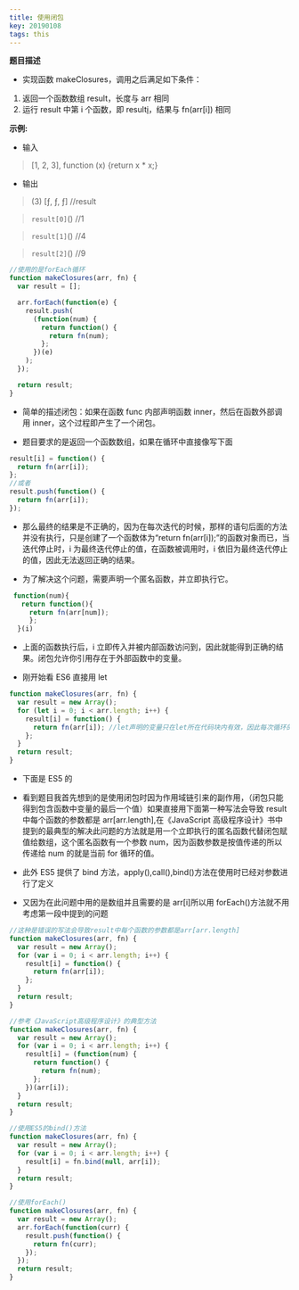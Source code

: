```yaml
---
title: 使用闭包
key: 20190108
tags: this
---
```


<!--more-->

**题目描述**

- 实现函数 makeClosures，调用之后满足如下条件：

1. 返回一个函数数组 result，长度与 arr 相同
2. 运行 result 中第 i 个函数，即 result[i]()，结果与 fn(arr[i]) 相同

**示例:**

- 输入

> [1, 2, 3], function (x) {return x \* x;}

- 输出

> (3) [ƒ, ƒ, ƒ] //result

> `result[0]`() //1

> `result[1]`() //4

> `result[2]`() //9

```javascript
//使用的是forEach循环
function makeClosures(arr, fn) {
  var result = [];

  arr.forEach(function(e) {
    result.push(
      (function(num) {
        return function() {
          return fn(num);
        };
      })(e)
    );
  });

  return result;
}
```

- 简单的描述闭包：如果在函数 func 内部声明函数 inner，然后在函数外部调用 inner，这个过程即产生了一个闭包。

- 题目要求的是返回一个函数数组，如果在循环中直接像写下面

```javascript
result[i] = function() {
  return fn(arr[i]);
};
//或者
result.push(function() {
  return fn(arr[i]);
});
```

- 那么最终的结果是不正确的，因为在每次迭代的时候，那样的语句后面的方法并没有执行，只是创建了一个函数体为“return fn(arr[i]);”的函数对象而已，当迭代停止时，i 为最终迭代停止的值，在函数被调用时，i 依旧为最终迭代停止的值，因此无法返回正确的结果。

- 为了解决这个问题，需要声明一个匿名函数，并立即执行它。

```javascript
 function(num){
   return function(){
     return fn(arr[num]);
     };
  }(i)
```

- 上面的函数执行后，i 立即传入并被内部函数访问到，因此就能得到正确的结果。闭包允许你引用存在于外部函数中的变量。

- 刚开始看 ES6 直接用 let

```javascript
function makeClosures(arr, fn) {
  var result = new Array();
  for (let i = 0; i < arr.length; i++) {
    result[i] = function() {
      return fn(arr[i]); //let声明的变量只在let所在代码块内有效，因此每次循环的i都是一个新的变量
    };
  }
  return result;
}
```

- 下面是 ES5 的

- 看到题目我首先想到的是使用闭包时因为作用域链引来的副作用，（闭包只能得到包含函数中变量的最后一个值）如果直接用下面第一种写法会导致 result 中每个函数的参数都是 arr[arr.length],在《JavaScript 高级程序设计》书中提到的最典型的解决此问题的方法就是用一个立即执行的匿名函数代替闭包赋值给数组，这个匿名函数有一个参数 num，因为函数参数是按值传递的所以传递给 num 的就是当前 for 循环的值。

- 此外 ES5 提供了 bind 方法，apply(),call(),bind()方法在使用时已经对参数进行了定义

- 又因为在此问题中用的是数组并且需要的是 arr[i]所以用 forEach()方法就不用考虑第一段中提到的问题

```javascript
//这种是错误的写法会导致result中每个函数的参数都是arr[arr.length]
function makeClosures(arr, fn) {
  var result = new Array();
  for (var i = 0; i < arr.length; i++) {
    result[i] = function() {
      return fn(arr[i]);
    };
  }
  return result;
}

//参考《JavaScript高级程序设计》的典型方法
function makeClosures(arr, fn) {
  var result = new Array();
  for (var i = 0; i < arr.length; i++) {
    result[i] = (function(num) {
      return function() {
        return fn(num);
      };
    })(arr[i]);
  }
  return result;
}

//使用ES5的bind()方法
function makeClosures(arr, fn) {
  var result = new Array();
  for (var i = 0; i < arr.length; i++) {
    result[i] = fn.bind(null, arr[i]);
  }
  return result;
}

//使用forEach()
function makeClosures(arr, fn) {
  var result = new Array();
  arr.forEach(function(curr) {
    result.push(function() {
      return fn(curr);
    });
  });
  return result;
}
```
